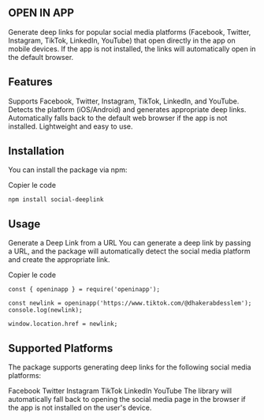 ## OPEN IN APP

Generate deep links for popular social media platforms (Facebook, Twitter, Instagram, TikTok, LinkedIn, YouTube) that open directly in the app on mobile devices. If the app is not installed, the links will automatically open in the default browser.

## Features
Supports Facebook, Twitter, Instagram, TikTok, LinkedIn, and YouTube.
Detects the platform (iOS/Android) and generates appropriate deep links.
Automatically falls back to the default web browser if the app is not installed.
Lightweight and easy to use.

## Installation
You can install the package via npm:


Copier le code
```
npm install social-deeplink
```
## Usage
Generate a Deep Link from a URL
You can generate a deep link by passing a URL, and the package will automatically detect the social media platform and create the appropriate link.

Copier le code
```
const { openinapp } = require('openinapp');

const newlink = openinapp('https://www.tiktok.com/@dhakerabdesslem');
console.log(newlink);

window.location.href = newlink;
```

## Supported Platforms
The package supports generating deep links for the following social media platforms:

Facebook
Twitter
Instagram
TikTok
LinkedIn
YouTube
The library will automatically fall back to opening the social media page in the browser if the app is not installed on the user's device.

